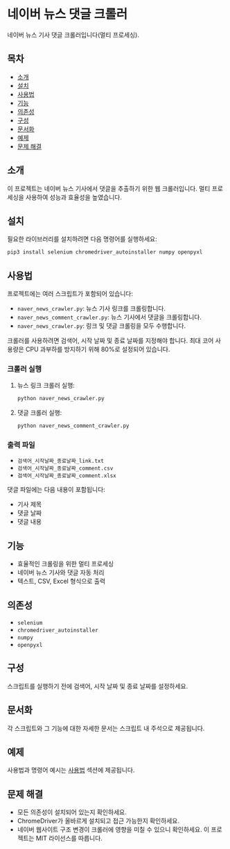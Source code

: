 
# 네이버 뉴스 댓글 크롤러

네이버 뉴스 기사 댓글 크롤러입니다(멀티 프로세싱).

## 목차
- [소개](#소개)
- [설치](#설치)
- [사용법](#사용법)
- [기능](#기능)
- [의존성](#의존성)
- [구성](#구성)
- [문서화](#문서화)
- [예제](#예제)
- [문제 해결](#문제-해결)

## 소개
이 프로젝트는 네이버 뉴스 기사에서 댓글을 추출하기 위한 웹 크롤러입니다. 멀티 프로세싱을 사용하여 성능과 효율성을 높였습니다.

## 설치
필요한 라이브러리를 설치하려면 다음 명령어를 실행하세요:
```bash
pip3 install selenium chromedriver_autoinstaller numpy openpyxl
```

## 사용법
프로젝트에는 여러 스크립트가 포함되어 있습니다:

- `naver_news_crawler.py`: 뉴스 기사 링크를 크롤링합니다.
- `naver_news_comment_crawler.py`: 뉴스 기사에서 댓글을 크롤링합니다.
- `naver_news_crawler.py`: 링크 및 댓글 크롤링을 모두 수행합니다.

크롤러를 사용하려면 검색어, 시작 날짜 및 종료 날짜를 지정해야 합니다. 최대 코어 사용량은 CPU 과부하를 방지하기 위해 80%로 설정되어 있습니다.

### 크롤러 실행
1. 뉴스 링크 크롤러 실행:
    ```bash
    python naver_news_crawler.py
    ```
2. 댓글 크롤러 실행:
    ```bash
    python naver_news_comment_crawler.py
    ```

### 출력 파일
- `검색어_시작날짜_종료날짜_link.txt`
- `검색어_시작날짜_종료날짜_comment.csv`
- `검색어_시작날짜_종료날짜_comment.xlsx`

댓글 파일에는 다음 내용이 포함됩니다:
- 기사 제목
- 댓글 날짜
- 댓글 내용

## 기능
- 효율적인 크롤링을 위한 멀티 프로세싱
- 네이버 뉴스 기사와 댓글 자동 처리
- 텍스트, CSV, Excel 형식으로 출력

## 의존성
- `selenium`
- `chromedriver_autoinstaller`
- `numpy`
- `openpyxl`

## 구성
스크립트를 실행하기 전에 검색어, 시작 날짜 및 종료 날짜를 설정하세요.

## 문서화
각 스크립트와 그 기능에 대한 자세한 문서는 스크립트 내 주석으로 제공됩니다.

## 예제
사용법과 명령어 예시는 [사용법](#사용법) 섹션에 제공됩니다.

## 문제 해결
- 모든 의존성이 설치되어 있는지 확인하세요.
- ChromeDriver가 올바르게 설치되고 접근 가능한지 확인하세요.
- 네이버 웹사이트 구조 변경이 크롤러에 영향을 미칠 수 있으니 확인하세요.
이 프로젝트는 MIT 라이선스를 따릅니다.
